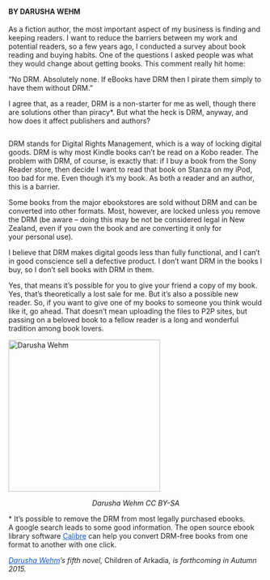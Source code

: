 <html><body><h4 style="color: #222222;"><strong>BY DARUSHA WEHM<i></i></strong></h4>

<p style="color: #222222;">As a fiction author, the most important aspect of my business is finding and keeping readers. I want to reduce the barriers between my work and potential readers, so a few years ago, I conducted a survey about book reading and buying habits. One of the questions I asked people was what they would change about getting books. This comment really hit home:</p>

<p style="color: #222222;">“No DRM. Absolutely none. If eBooks have DRM then I pirate them simply to have them without DRM.”</p>

<p style="color: #222222;">I agree that, as a reader, DRM is a non-starter for me as well, though there are solutions other than piracy*. But what the heck is DRM, anyway, and how does it affect publishers and authors?</p>

<img class="aligncenter" src="https://static.fsf.org/dbd/label/DRM-free%20label%20120.en.png" alt="">

<p style="color: #222222;">DRM stands for Digital Rights Management, which is a way of locking digital goods. DRM is why most Kindle books can’t be read on a Kobo reader. The problem with DRM, of course, is exactly that: if I buy a book from the Sony Reader store, then decide I want to read that book on Stanza on my iPod, too bad for me. Even though it’s my book. As both a reader and an author, this is a barrier.</p>

<p style="color: #222222;">Some books from the major ebookstores are sold without DRM and can be converted into other formats. Most, however, are locked unless you remove the DRM (be aware – doing this may be not be considered legal in New Zealand, even if you own the book and are converting it only for your personal use).</p>

<p style="color: #222222;">I believe that DRM makes digital goods less than fully functional, and I can’t in good conscience sell a defective product. I don’t want DRM in the books I buy, so I don’t sell books with DRM in them.</p>

<p style="color: #222222;">Yes, that means it’s possible for you to give your friend a copy of my book. Yes, that’s theoretically a lost sale for me. But it’s also a possible new reader. So, if you want to give one of my books to someone you think would like it, go ahead. That doesn’t mean uploading the files to P2P sites, but passing on a beloved book to a fellow reader is a long and wonderful tradition among book lovers.</p>

<a href="http://darusha.ca/"><img class="aligncenter" src="/wp-content/uploads/2014/09/darusha_lg-300x300.jpg" alt="Darusha Wehm" width="300" height="300"></a>

<p style="text-align: center;"><em>Darusha Wehm CC BY-SA</em></p>

<p style="color: #222222;">* It’s possible to remove the DRM from most legally purchased ebooks. A google search leads to some good information. The open source ebook library software <a style="color: #1155cc;" href="http://calibre-ebook.com/" target="_blank">Calibre</a> can help you convert DRM-free books from one format to another with one click.</p>

<p style="color: #222222;"><a style="color: #1155cc;" href="http://darusha.ca/" target="_blank"><i>Darusha Wehm</i></a><i>’s fifth novel, </i>Children of Arkadia<i>, is forthcoming in Autumn 2015. </i></p></body></html>